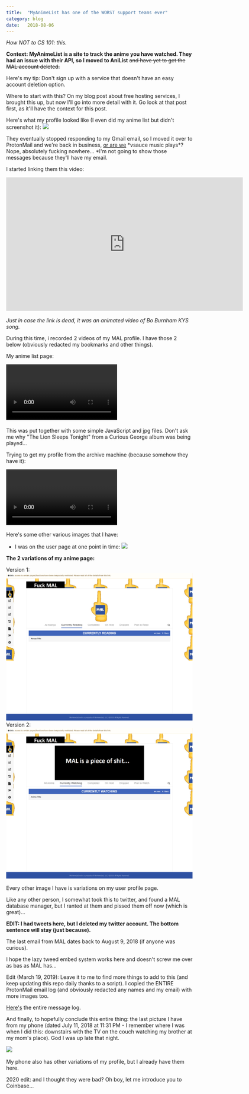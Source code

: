 ```yaml
---
title:  "MyAnimeList has one of the WORST support teams ever"
category: blog
date:   2018-08-06
---
```


*How NOT to CS 101: this.*



**Context: MyAnimeList is a site to track the anime you have watched. They had an issue with their API, so I moved to AniList** ~~and have yet to get the MAL account deleted.~~

Here's my tip: Don't sign up with a service that doesn't have an easy account deletion option.

Where to start with this? On my blog post about free hosting services, I brought this up, but now I'll go into more detail with it. Go look at that post first, as it'll have the context for this post.

Here's what my profile looked like (I even did my anime list but didn't screenshot it):
![](https://sheepkid12.gitlab.io/assets/images/posts/Round4-5.png)
</figure>

They eventually stopped responding to my Gmail email, so I moved it over to ProtonMail and we're back in business, [or are we](https://www.youtube.com/watch?v=TN25ghkfgQA) \*vsauce music plays*? Nope, absolutely fucking nowhere... *I'm not going to show those messages because they'll have my email.


I started linking them this video:

<iframe width="640" height="360" src="https://www.youtube.com/embed/MrJ9-UdPv8o?start=36" frameborder="0" allow="autoplay; encrypted-media" allowfullscreen></iframe>

*Just in case the link is dead, it was an animated video of Bo Burnham KYS song.*

During this time, i recorded 2 videos of my MAL profile. I have those 2 below (obviously redacted my bookmarks and other things).

My anime list page:

<link rel="stylesheet" href="https://cdn.plyr.io/3.5.3/plyr.css" />
<script src="https://cdn.plyr.io/3.5.3/plyr.js"></script>

<div class="container">
<video controls crossorigin playsinline id="player1">
	<source src="https://sheepkid12.gitlab.io/assets/video/untitledMAL1.mp4" type="video/mp4" size="720">
</video>
</div>
<br>
This was put together with some simple JavaScript and jpg files. Don't ask me why "The Lion Sleeps Tonight" from a Curious George album was being played...

Trying to get my profile from the archive machine (because somehow they have it):

<video controls crossorigin playsinline id="player2">
	<source src="https://sheepkid12.gitlab.io/assets/video/untitledMAL2.mp4" type="video/mp4" size="720">
</video>

<script>
const players = Plyr.setup('video', {captions: {active: true}});
window.players = players;
</script>

Here's some other various images that I have:

- I was on the user page at one point in time:
![](https://sheepkid12.gitlab.io/assets/images/posts/userpage.png)

**The 2 variations of my anime page:**

Version 1:
![](/assets/images/posts/ALp1.png)
Version 2:
![](/assets/images/posts/ALp2.png)

Every other image I have is variations on my user profile page.

Like any other person, I somewhat took this to twitter, and found a MAL database manager, but I ranted at them and pissed them off now (which is great)...

**EDIT: I had tweets here, but I deleted my twitter account. The bottom sentence will stay (just because).**

The last email from MAL dates back to August 9, 2018 (if anyone was curious).

I hope the lazy tweed embed system works here and doesn't screw me over as bas as MAL has...

Edit (March 19, 2019): Leave it to me to find more things to add to this (and keep updating this repo daily thanks to a script). I copied the ENTIRE ProtonMail email log (and obviously redacted any names and my email) with more images too.

[Here's](https://sheepkid12.gitlab.io/mal-convo) the entire message log.

And finally, to hopefully conclude this entire thing: the last picture I have from my phone (dated July 11, 2018 at 11:31 PM - I remember where I was when I did this: downstairs with the TV on the couch watching my brother at my mom's place). God I was up late that night.

![](https://sheepkid12.gitlab.io/assets/images/posts/IMG_5174.jpg)

My phone also has other variations of my profile, but I already have them here.

2020 edit: and I thought they were bad? Oh boy, let me introduce you to Coinbase...
